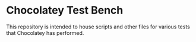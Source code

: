 # Chocolatey Test Bench

This repository is intended to house scripts and other files for various tests that Chocolatey has performed.
